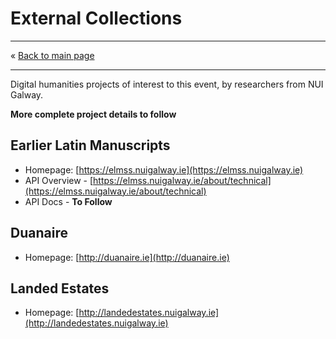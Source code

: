 # External Collections 

------------------------------

&laquo; [Back to main page](readme.md)

------------------------------

Digital humanities projects of interest to this event, by researchers from NUI Galway.

**More complete project details to follow**

## Earlier Latin Manuscripts

- Homepage: [https://elmss.nuigalway.ie](https://elmss.nuigalway.ie)  
- API Overview - [https://elmss.nuigalway.ie/about/technical](https://elmss.nuigalway.ie/about/technical) 
- API Docs - **To Follow**
 
## Duanaire

- Homepage: [http://duanaire.ie](http://duanaire.ie)  

## Landed Estates

- Homepage: [http://landedestates.nuigalway.ie](http://landedestates.nuigalway.ie)  